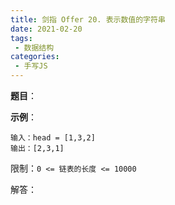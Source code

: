 ```yaml
---
title: 剑指 Offer 20. 表示数值的字符串
date: 2021-02-20
tags:
 - 数据结构
categories:
 - 手写JS
---
```

**题目**：

**示例**：
```
输入：head = [1,3,2]
输出：[2,3,1]
```

限制：```0 <= 链表的长度 <= 10000```

解答：